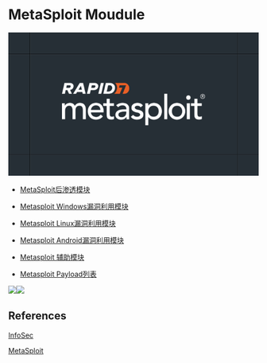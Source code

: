 # MetaSploit Moudule

![](./readme/1.png)

- [MetaSploit后渗透模块](./MetaSploit后渗透模块.md)

- [Metasploit Windows漏洞利用模块](./Metasploit%20Windows%20漏洞利用模块.md)

- [Metasploit Linux漏洞利用模块](./Metasploit%20Linux%20漏洞利用模块.md)

- [Metasploit Android漏洞利用模块](./Metasploit%20Android%20漏洞利用模块.md)

- [Metasploit 辅助模块](./Metasploit%20Auxiliary%20漏洞利用模块.md)

- [Metasploit Payload列表](./Metasploit%20Payload%20列表.md)

![](https://img.shields.io/badge/Search-MetaSploit-brightgreen)![](https://img.shields.io/badge/Powerd%20By-Awrrays-blue)

## References

[InfoSec](https://www.infosecmatter.com/post-exploitation-metasploit-modules-reference/)

[MetaSploit](https://github.com/rapid7/metasploit-framework/)
